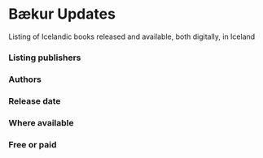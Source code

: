 # Bækur Updates
Listing of Icelandic books released and available, both digitally, in Iceland 

### Listing publishers
### Authors
### Release date
### Where available
### Free or paid
